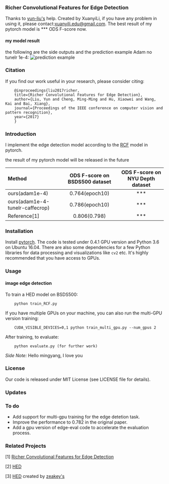 ### Richer Convolutional Features for Edge Detection
Thanks to <a href="https://github.com/yun-liu">yun-liu's</a> help.
Created by XuanyiLi, if you have any problem in using it, please contact:xuanyili.edu@gmail.com.
The best result of my pytorch model is *** ODS F-score now.
#### my model result
the following are the side outputs and the prediction example
Adam no tunelr 1e-4:
![prediction example](https://github.com/meteorshowers/RCF-pytorch/blob/master/doc/326025.jpg)

### Citation
If you find our work useful in your research, please consider citing:

        @inproceedings{liu2017richer,
        title={Richer Convolutional Features for Edge Detection},
        author={Liu, Yun and Cheng, Ming-Ming and Hu, Xiaowei and Wang, Kai and Bai, Xiang},
        journal={Proceedings of the IEEE conference on computer vision and pattern recognition},
        year={2017}
        }

### Introduction
I implement the edge detection model according to the <a href="https://github.com/yun-liu/rcf">RCF</a>  model in pytorch. 

the result of my pytorch model will be released in the future

| Method |ODS F-score on BSDS500 dataset |ODS F-score on NYU Depth dataset|
|:---|:---:|:---:|
|ours(adam1e-4)| 0.764(epoch10) | *** |
|ours(adam1e-4-tunelr-caffecrop)| 0.786(epoch10) | *** |
| Reference[1]| 0.806(0.798)  | ***  |


### Installation

Install <a href="https://pytorch.org/">pytorch</a>. The code is tested under 0.4.1 GPU version and Python 3.6  on Ubuntu 16.04. There are also some dependencies for a few Python libraries for data processing and visualizations like `cv2` etc. It's highly recommended that you have access to GPUs.

### Usage

#### image edge detection

To train a HED model on BSDS500:

        python train_RCF.py

If you have multiple GPUs on your machine, you can also run the multi-GPU version training:

        CUDA_VISIBLE_DEVICES=0,1 python train_multi_gpu.py --num_gpus 2

After training, to evaluate:

        python evaluate.py (for further work)

<i>Side Note:</i>  Hello mingyang, I love you

### License
Our code is released under MIT License (see LICENSE file for details).

### Updates

### To do 
* Add support for multi-gpu training for the edge detetion task.
* Improve the performance to 0.782 in the original paper.
* Add a gpu version of edge-eval code to accelerate the evaluation process.

### Related Projects
[1] <a href="https://github.com/yun-liu/rcf">Richer Convolutional Features for Edge Detection</a> 

[2] <a href="https://github.com/s9xie/hed">HED</a> 

[3] <a href="https://github.com/zeakey/hed">HED</a> created by <a href="https://github.com/zeakey">zeakey's</a>
